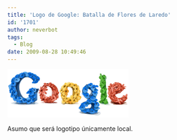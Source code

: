 ```yaml
---
title: 'Logo de Google: Batalla de Flores de Laredo'
id: '1701'
author: neverbot
tags:
  - Blog
date: 2009-08-28 10:49:46
---
```


[![](./logo-de-google-batalla-de-flores-de-laredo/laredoflowerbattle09.gif)](http://www.google.es/search?q=Batalla+de+flores+de+Laredo&ct=laredoflowerbattle09&oi=ddle)

Asumo que será logotipo únicamente local.